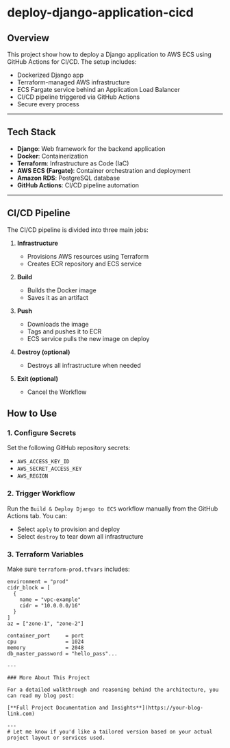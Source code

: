 # deploy-django-application-cicd

## Overview

This project show how to deploy a Django application to AWS ECS using GitHub Actions for CI/CD. The setup includes:

- Dockerized Django app
- Terraform-managed AWS infrastructure
- ECS Fargate service behind an Application Load Balancer
- CI/CD pipeline triggered via GitHub Actions
- Secure every process

---

## Tech Stack

- **Django**: Web framework for the backend application
- **Docker**: Containerization
- **Terraform**: Infrastructure as Code (IaC)
- **AWS ECS (Fargate)**: Container orchestration and deployment
- **Amazon RDS**: PostgreSQL database
- **GitHub Actions**: CI/CD pipeline automation

---

## CI/CD Pipeline

The CI/CD pipeline is divided into three main jobs:

1. **Infrastructure**
   - Provisions AWS resources using Terraform
   - Creates ECR repository and ECS service

2. **Build**
   - Builds the Docker image
   - Saves it as an artifact

3. **Push**
   - Downloads the image
   - Tags and pushes it to ECR
   - ECS service pulls the new image on deploy

4. **Destroy (optional)**
   - Destroys all infrastructure when needed

5. **Exit (optional)**
   - Cancel the Workflow

## How to Use

### 1. Configure Secrets

Set the following GitHub repository secrets:

- `AWS_ACCESS_KEY_ID`
- `AWS_SECRET_ACCESS_KEY`
- `AWS_REGION`

### 2. Trigger Workflow

Run the `Build & Deploy Django to ECS` workflow manually from the GitHub Actions tab. You can:

- Select `apply` to provision and deploy
- Select `destroy` to tear down all infrastructure

### 3. Terraform Variables

Make sure `terraform-prod.tfvars` includes:

```hcl
environment = "prod"
cidr_block = [
  {
    name = "vpc-example"
    cidr = "10.0.0.0/16"
  }
]
az = ["zone-1", "zone-2"]

container_port     = port 
cpu                = 1024
memory             = 2048
db_master_password = "hello_pass"...

---

### More About This Project

For a detailed walkthrough and reasoning behind the architecture, you can read my blog post:

[**Full Project Documentation and Insights**](https://your-blog-link.com)

---
# Let me know if you'd like a tailored version based on your actual project layout or services used.
